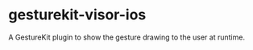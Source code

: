gesturekit-visor-ios
====================

A GestureKit plugin to show the gesture drawing to the user at runtime.
